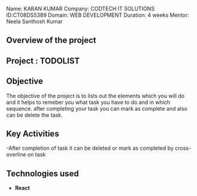 Name: KARAN KUMAR
Company: CODTECH IT SOLUTIONS
ID:CT08DS5389
Domain: WEB DEVELOPMENT
Duration: 4 weeks
Mentor: Neela Santhosh Kumar

## Overview of the project
## Project : TODOLIST

## Objective

 The objective of the project is to lists out the elements which you will do 
 and it helps to remeber you what task you have to do and in which sequence.
 after completing your task you can mark as complete and also can be delete the task.

## Key Activities
-After completion of task it can be deleted or mark as completed by cross-overline on task

 ## Technologies used 
 - **React**
   
